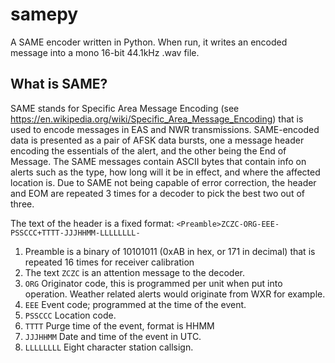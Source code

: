 # samepy
A SAME encoder written in Python.
When run, it writes an encoded message into a mono 16-bit 44.1kHz .wav file.

## What is SAME?
 SAME stands for Specific Area Message Encoding (see https://en.wikipedia.org/wiki/Specific_Area_Message_Encoding) that is used to encode messages in EAS and NWR transmissions. 
SAME-encoded data is presented as a pair of AFSK data bursts, one a message header encoding the essentials of the alert, and the other being the End of Message. The SAME messages contain ASCII bytes that contain info on alerts such as the type, how long will it be in effect, and where the affected location is. Due to SAME not being capable of error correction, the header and EOM are repeated 3 times for a decoder to pick the best two out of three.

The text of the header is a fixed format:
`<Preamble>ZCZC-ORG-EEE-PSSCCC+TTTT-JJJHHMM-LLLLLLLL-`

1. Preamble is a binary of 10101011 (0xAB in hex, or 171 in decimal) that is repeated 16 times for receiver calibration
2. The text `ZCZC` is an attention message to the decoder.
3. `ORG` Originator code, this is programmed per unit when put into operation. Weather related alerts would originate from WXR for example.
4. `EEE` Event code; programmed at the time of the event.
5. `PSSCCC` Location code.
6. `TTTT` Purge time of the event, format is HHMM
7. `JJJHHMM` Date and time of the event in UTC.
8. `LLLLLLLL` Eight character station callsign.

